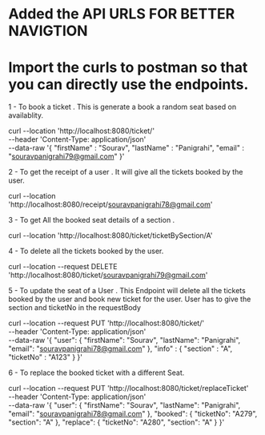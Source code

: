 # Added the API URLS FOR BETTER NAVIGTION

# Import the curls to postman so that you can directly use the endpoints.

1 - To book a ticket . This is generate a book a random seat based on availablity.

  curl --location 'http://localhost:8080/ticket/' \
--header 'Content-Type: application/json' \
--data-raw '{
    "firstName" : "Sourav",
    "lastName" : "Panigrahi",
    "email" : "souravpanigrahi79@gmail.com"
}'

2 - To get the receipt of a user . It will give all the tickets booked by the user.


curl --location 'http://localhost:8080/receipt/souravpanigrahi78@gmail.com'

3 - To get All the booked seat details of a section .

curl --location 'http://localhost:8080/ticket/ticketBySection/A'

4 - To delete all the tickets booked by the user.

curl --location --request DELETE 'http://localhost:8080/ticket/souravpanigrahi79@gmail.com'

5 - To update the seat of a User . This Endpoint will delete all the tickets booked by the user and book new ticket for the user. User has to give the section and ticketNo in the requestBody

curl --location --request PUT 'http://localhost:8080/ticket/' \
--header 'Content-Type: application/json' \
--data-raw '{
    "user": {
        "firstName": "Sourav",
        "lastName": "Panigrahi",
        "email": "souravpanigrahi78@gmail.com"
    },
    "info" : {
        "section" : "A",
        "ticketNo" : "A123"
    }
}'


6 - To replace the booked ticket with a different Seat.


curl --location --request PUT 'http://localhost:8080/ticket/replaceTicket' \
--header 'Content-Type: application/json' \
--data-raw '{
    "user": {
        "firstName": "Sourav",
        "lastName": "Panigrahi",
        "email": "souravpanigrahi78@gmail.com"
    },
    "booked": {
        "ticketNo": "A279",
        "section": "A"
    },
    "replace": {
        "ticketNo": "A280",
        "section": "A"
    }
}'

